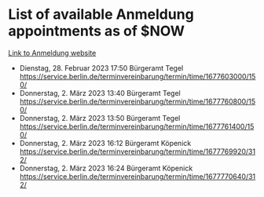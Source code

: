 # List of available Anmeldung appointments as of $NOW
[Link to Anmeldung website](https://service.berlin.de/terminvereinbarung/termin/tag.php?termin=1&anliegen[]=120686&dienstleisterlist=122210,122217,327316,122219,327312,122227,327314,122231,327346,122243,327348,122254,122252,329742,122260,329745,122262,329748,122271,327278,122273,327274,122277,327276,330436,122280,327294,122282,327290,122284,327292,122291,327270,122285,327266,122286,327264,122296,327268,150230,329760,122297,327286,122294,327284,122312,329763,122314,329775,122304,327330,122311,327334,122309,327332,317869,122281,327352,122279,329772,122283,122276,327324,122274,327326,122267,329766,122246,327318,122251,327320,122257,327322,122208,327298,122226,327300&herkunft=http%3A%2F%2Fservice.berlin.de%2Fdienstleistung%2F120686%2F)
- Dienstag, 28. Februar 2023 17:50 Bürgeramt Tegel https://service.berlin.de/terminvereinbarung/termin/time/1677603000/150/
- Donnerstag, 2. März 2023 13:40 Bürgeramt Tegel https://service.berlin.de/terminvereinbarung/termin/time/1677760800/150/
- Donnerstag, 2. März 2023 13:50 Bürgeramt Tegel https://service.berlin.de/terminvereinbarung/termin/time/1677761400/150/
- Donnerstag, 2. März 2023 16:12 Bürgeramt Köpenick https://service.berlin.de/terminvereinbarung/termin/time/1677769920/312/
- Donnerstag, 2. März 2023 16:24 Bürgeramt Köpenick https://service.berlin.de/terminvereinbarung/termin/time/1677770640/312/
